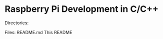 Raspberry Pi Development in C/C++
=================================

Directories:

Files:
	README.md			This README	
